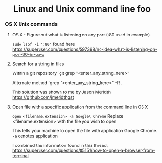 <center> <h1>Linux and Unix command line foo</h1> </center>

### OS X Unix commands
1. OS X - Figure out what is listening on any port (:80 used in example)

   `sudo lsof -i ':80'`
    found here  
    https://superuser.com/questions/597398/no-idea-what-is-listening-on-port-80-in-os-x

2. Search for a string in files

    Within a git repository
        `git grep "<enter_any_string_here>"

    Alternate method
        `grep "<enter_any_string_here>" -R .
    
    This solution was shown to me by Jason Meridth https://github.com/jmeridthgst

3. Open file with a specific application from the command line in OS X

    `open <filename.extension> -a Google\ Chrome` Replace <filename.extension> with the file you wish to open

    This tells your machine to open the file with application Google Chrome. `-a` denotes application

    I combined the information found in this thread, https://superuser.com/questions/85151/how-to-open-a-browser-from-terminal